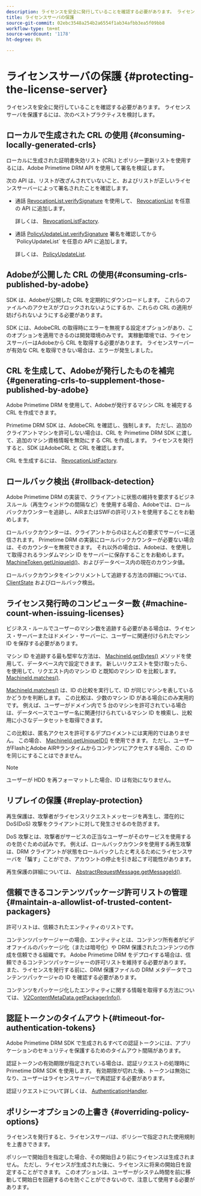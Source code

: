 ```yaml
---
description: ライセンスを安全に発行していることを確認する必要があります。 ライセンスサーバを保護するために、次のベストプラクティスを検討します。
title: ライセンスサーバの保護
source-git-commit: 02ebc3548a254b2a6554f1ab34afbb3ea5f09bb8
workflow-type: tm+mt
source-wordcount: '1178'
ht-degree: 0%

---
```


# ライセンスサーバの保護 {#protecting-the-license-server}

ライセンスを安全に発行していることを確認する必要があります。 ライセンスサーバを保護するには、次のベストプラクティスを検討します。

## ローカルで生成された CRL の使用 {#consuming-locally-generated-crls}

ローカルに生成された証明書失効リスト (CRL) とポリシー更新リストを使用するには、Adobe Primetime DRM API を使用して署名を検証します。

次の API は、リストが改ざんされていないこと、およびリストが正しいライセンスサーバーによって署名されたことを確認します。

* 通話 [RevocationList.verifySignature](https://help.adobe.com/en_US/primetime/api/drm-apis/server/javadocs-flashaccess-pro/com/adobe/flashaccess/sdk/revocation/RevocationList.html#verifySignature(java.security.cert.X509Certificate)) を使用して、 [RevocationList](https://help.adobe.com/en_US/primetime/api/drm-apis/server/javadocs-flashaccess-pro/com/adobe/flashaccess/sdk/revocation/RevocationList.html) を任意の API に追加します。

  詳しくは、 [RevocationListFactory](https://help.adobe.com/en_US/primetime/api/drm-apis/server/javadocs-flashaccess-pro/com/adobe/flashaccess/sdk/revocation/RevocationListFactory.html).

* 通話 [PolicyUpdateList.verifySignature](https://help.adobe.com/en_US/primetime/api/drm-apis/server/javadocs-flashaccess-pro/com/adobe/flashaccess/sdk/policyupdate/PolicyUpdateList.html#verifySignature(java.security.cert.X509Certificate)) 署名を確認してから `PolicyUpdateList` を任意の API に追加します。

  詳しくは、 [PolicyUpdateList](https://help.adobe.com/en_US/primetime/api/drm-apis/server/javadocs-flashaccess-pro/com/adobe/flashaccess/sdk/policyupdate/PolicyUpdateList.html).

## Adobeが公開した CRL の使用{#consuming-crls-published-by-adobe}

SDK は、Adobeが公開した CRL を定期的にダウンロードします。 これらのファイルへのアクセスがブロックされないようにするか、これらの CRL の適用が妨げられないようにする必要があります。

SDK には、AdobeCRL の取得時にエラーを無視する設定オプションがあり、このオプションを適用できるのは開発環境のみです。 実稼動環境では、ライセンスサーバーはAdobeから CRL を取得する必要があります。 ライセンスサーバーが有効な CRL を取得できない場合は、エラーが発生しました。

## CRL を生成して、Adobeが発行したものを補完{#generating-crls-to-supplement-those-published-by-adobe}

Adobe Primetime DRM を使用して、Adobeが発行するマシン CRL を補完する CRL を作成できます。

Primetime DRM SDK は、AdobeCRL を確認し、強制します。 ただし、追加のクライアントマシンを許可しない場合は、CRL を Primetime DRM SDK に渡して、追加のマシン資格情報を無効にする CRL を作成します。 ライセンスを発行すると、SDK はAdobeCRL と CRL を確認します。

CRL を生成するには、 [RevocationListFactory](https://help.adobe.com/en_US/primetime/api/drm-apis/server/javadocs-flashaccess-pro/com/adobe/flashaccess/sdk/revocation/RevocationListFactory.html).

## ロールバック検出 {#rollback-detection}

Adobe Primetime DRM の実装で、クライアントに状態の維持を要求するビジネスルール（再生ウィンドウの間隔など）を使用する場合、Adobeでは、ロールバックカウンターを追跡し、AIRまたはSWFの許可リストを使用することをお勧めします。

ロールバックカウンターは、クライアントからのほとんどの要求でサーバーに送信されます。 Primetime DRM の実装にロールバックカウンターが必要ない場合は、そのカウンターを無視できます。 それ以外の場合は、Adobeは、を使用して取得されるランダムマシン ID をサーバーに保存することをお勧めします。 [MachineToken.getUniqueId()](https://help.adobe.com/en_US/primetime/api/drm-apis/server/javadocs-flashaccess-pro/com/adobe/flashaccess/sdk/cert/MachineId.html#getUniqueId())、およびデータベース内の現在のカウンタ値。

ロールバックカウンタをインクリメントして追跡する方法の詳細については、 [ClientState](https://help.adobe.com/en_US/primetime/api/drm-apis/server/javadocs-flashaccess-pro/com/adobe/flashaccess/sdk/protocol/ClientState.html) およびロールバック検出。

## ライセンス発行時のコンピューター数 {#machine-count-when-issuing-licenses}

ビジネス・ルールでユーザーのマシン数を追跡する必要がある場合は、ライセンス・サーバーまたはドメイン・サーバーに、ユーザーに関連付けられたマシン ID を保存する必要があります。

マシン ID を追跡する最も堅牢な方法は、 [MachineId.getBytes()](https://help.adobe.com/en_US/primetime/api/drm-apis/server/javadocs-flashaccess-pro/com/adobe/flashaccess/sdk/cert/MachineId.html#getBytes()) メソッドを使用して、データベース内で設定できます。 新しいリクエストを受け取ったら、を使用して、リクエスト内のマシン ID と既知のマシン ID を比較します。 [MachineId.matches()](https://help.adobe.com/en_US/primetime/api/drm-apis/server/javadocs-flashaccess-pro/com/adobe/flashaccess/sdk/cert/MachineId.html#matches(com.adobe.flashaccess.sdk.cert.MachineId)).

[MachineId.matches()](https://help.adobe.com/en_US/primetime/api/drm-apis/server/javadocs-flashaccess-pro/com/adobe/flashaccess/sdk/cert/MachineId.html#matches(com.adobe.flashaccess.sdk.cert.MachineId)) は、ID の比較を実行して、ID が同じマシンを表しているかどうかを判断します。 この比較は、少数のマシン ID がある場合にのみ実用的です。 例えば、ユーザーがドメイン内で 5 台のマシンを許可されている場合は、データベースでユーザー名に関連付けられているマシン ID を検索し、比較用に小さなデータセットを取得できます。

この比較は、匿名アクセスを許可するデプロイメントには実用的ではありません。 この場合、 [MachineId.getUniqueID()](https://help.adobe.com/en_US/primetime/api/drm-apis/server/javadocs-flashaccess-pro/com/adobe/flashaccess/sdk/cert/MachineId.html#getUniqueId()) を使用できます。 ただし、ユーザーがFlashとAdobe AIR®ランタイムからコンテンツにアクセスする場合、この ID を同じにすることはできません。

>[!NOTE]
>
>ユーザーが HDD を再フォーマットした場合、ID は有効になりません。

## リプレイの保護 {#replay-protection}

再生保護は、攻撃者がライセンスリクエストメッセージを再生し、潜在的に DoS(DoS) 攻撃をクライアントに対して発生させるのを防ぎます。

DoS 攻撃とは、攻撃者がサービスの正当なユーザーがそのサービスを使用するのを防ぐための試みです。 例えば、ロールバックカウンタを使用する再生攻撃は、DRM クライアントが状態をロールバックしたと考えるためにライセンスサーバを「騙す」ことができ、アカウントの停止を引き起こす可能性があります。

再生保護の詳細については、 [AbstractRequestMessage.getMessageId()](https://help.adobe.com/en_US/primetime/api/drm-apis/server/javadocs-flashaccess-pro/com/adobe/flashaccess/sdk/protocol/AbstractRequestMessage.html#getMessageId()).

## 信頼できるコンテンツパッケージ許可リストの管理 {#maintain-a-allowlist-of-trusted-content-packagers}

許可リストは、信頼されたエンティティのリストです。

コンテンツパッケージャーの場合、エンティティとは、コンテンツ所有者がビデオファイルのパッケージ化（または暗号化）や DRM 保護されたコンテンツの作成を信頼できる組織です。 Adobe Primetime DRM をデプロイする場合は、信頼できるコンテンツパッケージャーの許可リストを維持する必要があります。 また、ライセンスを発行する前に、DRM 保護ファイルの DRM メタデータでコンテンツパッケージャの ID を確認する必要があります。

コンテンツをパッケージ化したエンティティに関する情報を取得する方法については、 [V2ContentMetaData.getPackagerInfo()](https://help.adobe.com/en_US/primetime/api/drm-apis/server/javadocs-flashaccess-pro/com/adobe/flashaccess/sdk/media/drm/keys/v2/V2ContentMetaData.html#getPackagerInfo()).

## 認証トークンのタイムアウト{#timeout-for-authentication-tokens}

Adobe Primetime DRM SDK で生成されるすべての認証トークンには、アプリケーションのセキュリティを保護するためのタイムアウト間隔があります。

認証トークンの有効期限が指定されている場合は、認証リクエストの処理時に Primetime DRM SDK を使用します。 有効期限が切れた後、トークンは無効になり、ユーザーはライセンスサーバーで再認証する必要があります。

認証リクエストについて詳しくは、 [AuthenticationHandler](https://help.adobe.com/en_US/primetime/api/drm-apis/server/javadocs-flashaccess-pro/com/adobe/flashaccess/sdk/protocol/authentication/AuthenticationHandler.html).

## ポリシーオプションの上書き {#overriding-policy-options}

ライセンスを発行すると、ライセンスサーバは、ポリシーで指定された使用規則を上書きできます。

ポリシーで開始日を指定した場合、その開始日より前にライセンスは生成されません。 ただし、ライセンスが生成された後に、ライセンスに将来の開始日を設定することができます。 このオプションは、ユーザーがシステム時間を前に移動して開始日を回避するのを防ぐことができないので、注意して使用する必要があります。
